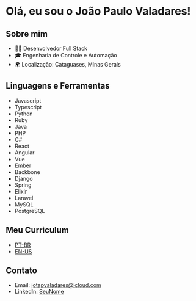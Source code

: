 # Olá, eu sou o João Paulo Valadares!

## Sobre mim
- 👨‍💻 Desenvolvedor Full Stack
- 🎓 Engenharia de Controle e Automação
- 🌍 Localização: Cataguases, Minas Gerais

## Linguagens e Ferramentas
- Javascript
- Typescript
- Python
- Ruby
- Java
- PHP
- C#
- React
- Angular
- Vue
- Ember
- Backbone
- Django
- Spring
- Elixir
- Laravel
- MySQL
- PostgreSQL

## Meu Curriculum
- [PT-BR](link_do_projeto1)
- [EN-US](link_do_projeto2)

## Contato
- Email: jotapvaladares@icloud.com
- LinkedIn: [SeuNome](https://www.linkedin.com/in/jotapvaladaresdev)
